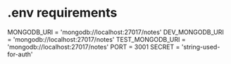 # .env requirements

MONGODB_URI = 'mongodb://localhost:27017/notes'
DEV_MONGODB_URI = 'mongodb://localhost:27017/notes'
TEST_MONGODB_URI = 'mongodb://localhost:27017/notes'
PORT = 3001
SECRET = 'string-used-for-auth'